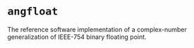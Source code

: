 # `angfloat`

The reference software implementation of a complex-number generalization of IEEE-754 binary floating point.

